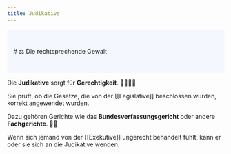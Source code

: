 ```yaml
---
title: Judikative
---
```


<p style="padding: 3em 1em; background: #f5f7ff; border-radius: 4px;">
    # ⚖️ Die rechtsprechende Gewalt
</p>

Die **Judikative** sorgt für **Gerechtigkeit**. 👩‍⚖️👨‍⚖️

Sie prüft, ob die Gesetze, die von der [[Legislative]] beschlossen wurden, korrekt angewendet wurden.

Dazu gehören Gerichte wie das **Bundesverfassungsgericht** oder andere **Fachgerichte**. 🧑‍⚖️

Wenn sich jemand von der [[Exekutive]] ungerecht behandelt fühlt, kann er oder sie sich an die Judikative wenden.
